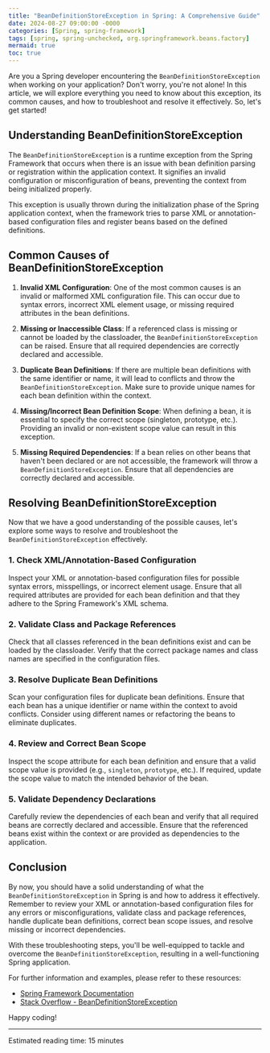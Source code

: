 ```yaml
---
title: "BeanDefinitionStoreException in Spring: A Comprehensive Guide"
date: 2024-08-27 09:00:00 -0000
categories: [Spring, spring-framework]
tags: [spring, spring-unchecked, org.springframework.beans.factory]
mermaid: true
toc: true
---
```



Are you a Spring developer encountering the `BeanDefinitionStoreException` when working on your application? Don't worry, you're not alone! In this article, we will explore everything you need to know about this exception, its common causes, and how to troubleshoot and resolve it effectively. So, let's get started!

## Understanding BeanDefinitionStoreException

The `BeanDefinitionStoreException` is a runtime exception from the Spring Framework that occurs when there is an issue with bean definition parsing or registration within the application context. It signifies an invalid configuration or misconfiguration of beans, preventing the context from being initialized properly.

This exception is usually thrown during the initialization phase of the Spring application context, when the framework tries to parse XML or annotation-based configuration files and register beans based on the defined definitions.

## Common Causes of BeanDefinitionStoreException

1. **Invalid XML Configuration**: One of the most common causes is an invalid or malformed XML configuration file. This can occur due to syntax errors, incorrect XML element usage, or missing required attributes in the bean definitions.

2. **Missing or Inaccessible Class**: If a referenced class is missing or cannot be loaded by the classloader, the `BeanDefinitionStoreException` can be raised. Ensure that all required dependencies are correctly declared and accessible.

3. **Duplicate Bean Definitions**: If there are multiple bean definitions with the same identifier or name, it will lead to conflicts and throw the `BeanDefinitionStoreException`. Make sure to provide unique names for each bean definition within the context.

4. **Missing/Incorrect Bean Definition Scope**: When defining a bean, it is essential to specify the correct scope (singleton, prototype, etc.). Providing an invalid or non-existent scope value can result in this exception.

5. **Missing Required Dependencies**: If a bean relies on other beans that haven't been declared or are not accessible, the framework will throw a `BeanDefinitionStoreException`. Ensure that all dependencies are correctly declared and accessible.

## Resolving BeanDefinitionStoreException

Now that we have a good understanding of the possible causes, let's explore some ways to resolve and troubleshoot the `BeanDefinitionStoreException` effectively.

### 1. Check XML/Annotation-Based Configuration

Inspect your XML or annotation-based configuration files for possible syntax errors, misspellings, or incorrect element usage. Ensure that all required attributes are provided for each bean definition and that they adhere to the Spring Framework's XML schema.

### 2. Validate Class and Package References

Check that all classes referenced in the bean definitions exist and can be loaded by the classloader. Verify that the correct package names and class names are specified in the configuration files.

### 3. Resolve Duplicate Bean Definitions

Scan your configuration files for duplicate bean definitions. Ensure that each bean has a unique identifier or name within the context to avoid conflicts. Consider using different names or refactoring the beans to eliminate duplicates.

### 4. Review and Correct Bean Scope

Inspect the scope attribute for each bean definition and ensure that a valid scope value is provided (e.g., `singleton`, `prototype`, etc.). If required, update the scope value to match the intended behavior of the bean.

### 5. Validate Dependency Declarations

Carefully review the dependencies of each bean and verify that all required beans are correctly declared and accessible. Ensure that the referenced beans exist within the context or are provided as dependencies to the application.

## Conclusion

By now, you should have a solid understanding of what the `BeanDefinitionStoreException` in Spring is and how to address it effectively. Remember to review your XML or annotation-based configuration files for any errors or misconfigurations, validate class and package references, handle duplicate bean definitions, correct bean scope issues, and resolve missing or incorrect dependencies.

With these troubleshooting steps, you'll be well-equipped to tackle and overcome the `BeanDefinitionStoreException`, resulting in a well-functioning Spring application.

For further information and examples, please refer to these resources:

- [Spring Framework Documentation](https://docs.spring.io/spring-framework/docs/current/reference/html/core.html#beans-definition)
- [Stack Overflow - BeanDefinitionStoreException](https://stackoverflow.com/questions/tagged/beandefinitionstoreexception)

Happy coding!

---

Estimated reading time: 15 minutes